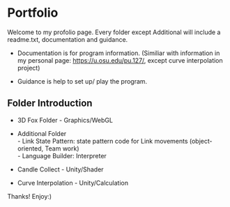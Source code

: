# Portfolio

Welcome to my profolio page.
Every folder except Additional will include a readme.txt, documentation and guidance.

- Documentation is for program information. (Similiar with information in my personal page: https://u.osu.edu/pu.127/, except curve interpolation project)

- Guidance is help to set up/ play the program.


## Folder Introduction
- 3D Fox Folder - Graphics/WebGL
- Additional Folder \
      - Link State Pattern: state pattern code for Link movements (object-oriented, Team work) \
      - Language Builder: Interpreter

- Candle Collect - Unity/Shader
- Curve Interpolation - Unity/Calculation

Thanks! Enjoy:)

